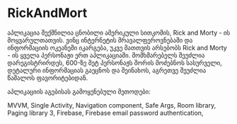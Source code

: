 # RickAndMort

აპლიკაცია შექმნილია ცნობილი ამერიკული სითკომის, Rick and Morty - ის მოყვარულთათვის. ვინც ინტერნეტის მრავალფეროვნებაში და ინფორმაციის ოკეანეში იკარგება, 
უკვე მათთვის არსებობს Rick and Morty - ის ყველა პერსონაჟი ერთ აპლიკაციაში. მომხმარებელს შეუძლია დარეგისტრირდეს, 600-ზე მეტ პერსონაჟს შორის მოძებნოს სასურველი,
დეტალური ინფორმაციას გაეცნოს და შეინახოს, აგრეთვე შეუძლია წაშალოს ფავორიტებიდან.


აპლიკაციის აგებისას გამოყენებული მეთოდები:

MVVM, 
Single Activity,
Navigation component,
Safe Args,
Room library,
Paging library 3,
Firebase,
Firebase email password authentication,


